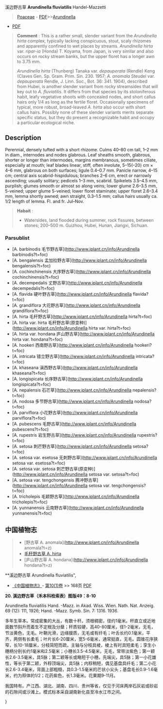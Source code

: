 溪边野古草 **Arundinella fluviatilis** Handel-Mazzetti

> [Poaceae](http://www.iplant.cn/info/Poaceae?t=foc) - [PDF](http://www.iplant.cn/foc/pdf/Poaceae.pdf)>>[Arundinella](http://www.iplant.cn/info/Arundinella?t=foc)
 - [PDF](http://www.iplant.cn/foc/pdf/Arundinella.pdf)

> **Comment** : 
> This is a rather small, slender variant from the *Arundinella hirta* complex, typically lacking conspicuous, stout, scaly rhizomes and apparently confined to wet places by streams. *Arundinella hirta* var. *ripar-ia* (Honda) T. Koyama, from Japan, is very similar and also occurs on rocky stream banks, but the upper floret has a longer awn to 3.75 mm.
>
> *Arundinella hirta* (Thunberg) Tanaka var. *depauperata* (Rendle) Keng (Claves Gen. Sp. Gram. Prim. Sin. 230. 1957; *A. anomala* Steudel var. *depauperata* Rendle, J. Linn. Soc., Bot. 36: 341. 1904), described from Hubei, is another slender variant from rocky streamsides that will key out to *A. fluviatilis*. It differs from that species by its stoloniferous habit, leafy vegetative shoots with concealed nodes, and short callus hairs only 1/4 as long as the fertile floret. Occasionally specimens of typical, more robust, broad-leaved *A. hirta* also occur with short callus hairs. Possibly none of these slender variants merits separate specific status, but they do present a recognizable habit and occupy a particular ecological niche.

## Description

Perennial, densely tufted with a short rhizome. Culms 40–80 cm tall, 1–2 mm in diam., internodes and nodes glabrous. Leaf sheaths smooth, glabrous, shorter or longer than intermodes, margins membranous, sometimes ciliate, especially at mouth; leaf blades linear, stiff, often involute, 5–15(–20) cm × 4–6 mm, glabrous on both surfaces; ligule 0.4–0.7 mm. Panicle narrow, 4–15 cm; central axis scabrid-hispidulous; branches 2–6 cm, erect or narrowly ascending; usually solitary; pedicels 1–3 mm, scabrid. Spikelets 3.5–4.5 mm, purplish; glumes smooth or almost so along veins; lower glume 2.6–3.5 mm, 5-veined; upper glume 5-veined; lower floret staminate; upper floret 2.6–3.4 mm, lemma shortly awned; awn straight, 0.3–1.5 mm; callus hairs usually ca. 1/2 length of lemma. Fl. and fr. Jul–Nov.

> **Habait** : 
>* Watersides, land flooded during summer, rock fissures, between stones; 200–500 m. Guizhou, Hubei, Hunan, Jiangxi, Sichuan.

### Parsublist

* [A.  barbinodis  毛节野古草](http://www.iplant.cn/info/Arundinella barbinodis?t=foc)
* [A.  bengalensis  孟加拉野古草](http://www.iplant.cn/info/Arundinella bengalensis?t=foc)
* [A.  cochinchinensis  大序野古草](http://www.iplant.cn/info/Arundinella cochinchinensis?t=foc)
* [A.  decempedalis  丈野古草](http://www.iplant.cn/info/Arundinella decempedalis?t=foc)
* [A.  flavida  硬叶野古草](http://www.iplant.cn/info/Arundinella flavida?t=foc)
* [A.  grandiflora  大花野古草](http://www.iplant.cn/info/Arundinella grandiflora?t=foc)
* [A.  hirta  毛秆野古草](http://www.iplant.cn/info/Arundinella hirta?t=foc)
* [A.  hirta var. hirta  毛秆野古草(原变种)](http://www.iplant.cn/info/Arundinella hirta var. hirta?t=foc)
* [A.  hirta var. hondana  庐山野古草](http://www.iplant.cn/info/Arundinella hirta var. hondana?t=foc)
* [A.  hookeri  西南野古草](http://www.iplant.cn/info/Arundinella hookeri?t=foc)
* [A.  intricata  错立野古草](http://www.iplant.cn/info/Arundinella intricata?t=foc)
* [A.  khaseana  滇西野古草](http://www.iplant.cn/info/Arundinella khaseana?t=foc)
* [A.  longispicata  长序野古草](http://www.iplant.cn/info/Arundinella longispicata?t=foc)
* [A.  nepalensis  石芒草](http://www.iplant.cn/info/Arundinella nepalensis?t=foc)
* [A.  nodosa  多节野古草](http://www.iplant.cn/info/Arundinella nodosa?t=foc)
* [A.  parviflora  小花野古草](http://www.iplant.cn/info/Arundinella parviflora?t=foc)
* [A.  pubescens  毛野古草](http://www.iplant.cn/info/Arundinella pubescens?t=foc)
* [A.  rupestris  岩生野古草](http://www.iplant.cn/info/Arundinella rupestris?t=foc)
* [A.  setosa  刺芒野古草](http://www.iplant.cn/info/Arundinella setosa?t=foc)
* [A.  setosa var. esetosa  无刺野古草](http://www.iplant.cn/info/Arundinella setosa var. esetosa?t=foc)
* [A.  setosa var. setosa  刺芒野古草(原变种)](http://www.iplant.cn/info/Arundinella setosa var. setosa?t=foc)
* [A.  setosa var. tengchongensis  腾冲野古草](http://www.iplant.cn/info/Arundinella setosa var. tengchongensis?t=foc)
* [A.  tricholepis  毛颖野古草](http://www.iplant.cn/info/Arundinella tricholepis?t=foc)
* [A.  yunnanensis  云南野古草](http://www.iplant.cn/info/Arundinella yunnanensis?t=foc)

## 中国植物志

> * [野古草  A.  anomala](http://www.iplant.cn/info/Arundinella anomala?t=z)
> * [毛秆野古草  A.  hirta](Arundinella-hirta-毛秆野古草.md)
> * [庐山野古草  A.  hondana](http://www.iplant.cn/info/Arundinella hondana?t=z)

**溪边野古草 Arundinella fluviatilis",

* [《中国植物志》](http://www.iplant.cn/frps)- [第10(1)卷](http://www.iplant.cn/frps/vol/10(1)) >> 168页 [PDF](http://www.iplant.cn/frps/pdf/10(1)/168.pdf)

**20. 溪边野古草（禾本科检索表）图版49：8-10**

Arundinella fluviatilis Hand. -Mazz. in Akad. Wiss. Wien. Nath. Nat. Anzeig. 69 (12): 111, 1926; Hand. -Mazz. Symb. Sin. 7: 1316. 1936.

多年生草本。常成密集的大丛，有数十秆。须根稠密，径约1毫米。秆直立或近地面数节斜升而着生不定根及分蘖；秆质较硬，高40-80厘米，径1-2毫米，无毛，节淡黄色，无毛。叶鞘光滑，边缘膜质，无毛或有纤毛；叶舌长约0.1毫米，平齐，两侧有长柔毛；叶片长6-20厘米，宽5-6毫米，通常挺直，无毛。圆锥花序狭窄，长10-18厘米，分枝简短而疏，主轴与分枝具棱，棱上有时具短柔毛；孪生小穗柄分别长约1毫米和2.5毫米；小穗长3.5-4.5毫米，无毛，常带淡紫色；第一颖长2.6-3.5毫米，具5脉；第二颖等长或略短于小穗，先端尖，具5脉；第一小花雄性，等长于第二颖，外稃顶端尖，具5脉；内稃稍短，偶见基盘具纤毛；第二小花长2.6-3.4毫米，背面上部粗糙，具0.3-1.5毫米的芒状小尖头；基盘毛长0.9-1.6毫米，约为稃体的1/2；花药紫色，长1.3毫米。花果期9-11月。

我国特有。产江西、湖北、湖南、四川、贵州等省，仅见于河床两岸石灰岩或砂岩的石隙间或沙滩上。模式标本采自湖南新化县至冷水江市之间。

}